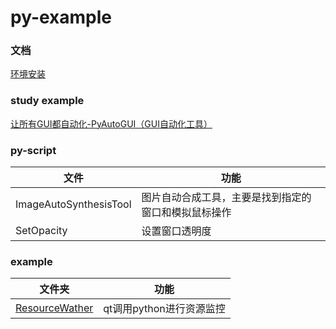 # py-example

### 文档

  [环境安装](./doc/1.环境安装.md)

### study example
[让所有GUI都自动化-PyAutoGUI（GUI自动化工具）](https://cloud.tencent.com/developer/article/2144490)

### py-script

| 文件                   | 功能                                                 |
|------------------------|------------------------------------------------------|
| ImageAutoSynthesisTool | 图片自动合成工具，主要是找到指定的窗口和模拟鼠标操作 |
| SetOpacity | 设置窗口透明度 |


### example

| 文件夹                   | 功能                                                 |
|------------------------|------------------------------------------------------|
| [ResourceWather](./example/ResourceWatcher/Readme.md) | qt调用python进行资源监控  |

